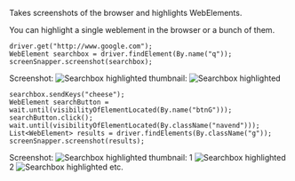 Takes screenshots of the browser and highlights WebElements.

You can highlight a single weblement in the browser or a bunch of them.

    driver.get("http://www.google.com");
    WebElement searchbox = driver.findElement(By.name("q"));
    screenSnapper.screenshot(searchbox);

 Screenshot:
 ![Searchbox highlighted](https://raw.github.com/nicegraham/SeleniumScreenSnapper/master/images/1352712088481.png)
 thumbnail:
 ![Searchbox highlighted](https://raw.github.com/nicegraham/SeleniumScreenSnapper/master/images/thumbnails/1352712088481.png)

    searchbox.sendKeys("cheese");
    WebElement searchButton = wait.until(visibilityOfElementLocated(By.name("btnG")));
    searchButton.click();
    wait.until(visibilityOfElementLocated(By.className("navend")));
    List<WebElement> results = driver.findElements(By.className("g"));
    screenSnapper.screenshot(results);

 Screenshot:
 ![Searchbox highlighted](https://raw.github.com/nicegraham/SeleniumScreenSnapper/master/images/1352712091765.png)
 thumbnail:
 1
 ![Searchbox highlighted](https://raw.github.com/nicegraham/SeleniumScreenSnapper/master/images/thumbnails/1352712091765_1.png)
 2
 ![Searchbox highlighted](https://raw.github.com/nicegraham/SeleniumScreenSnapper/master/images/thumbnails/1352712091765_2.png)
 etc.